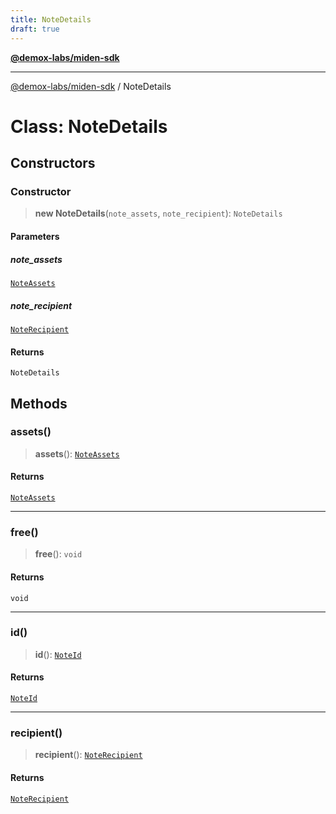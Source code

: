```yaml
---
title: NoteDetails
draft: true
---
```


[**@demox-labs/miden-sdk**](../index)

***

[@demox-labs/miden-sdk](../index) / NoteDetails

# Class: NoteDetails

## Constructors

### Constructor

> **new NoteDetails**(`note_assets`, `note_recipient`): `NoteDetails`

#### Parameters

##### note\_assets

[`NoteAssets`](NoteAssets)

##### note\_recipient

[`NoteRecipient`](NoteRecipient)

#### Returns

`NoteDetails`

## Methods

### assets()

> **assets**(): [`NoteAssets`](NoteAssets)

#### Returns

[`NoteAssets`](NoteAssets)

***

### free()

> **free**(): `void`

#### Returns

`void`

***

### id()

> **id**(): [`NoteId`](NoteId)

#### Returns

[`NoteId`](NoteId)

***

### recipient()

> **recipient**(): [`NoteRecipient`](NoteRecipient)

#### Returns

[`NoteRecipient`](NoteRecipient)

